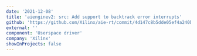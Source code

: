 ```yaml
---
date: '2021-12-08'
title: 'aienginev2: src: Add support to backtrack error interrupts'
github: 'https://github.com/Xilinx/aie-rt/commit/4d147c8b5dde05ef4a240bda283dc86e8237f343'
external: ''
component: 'Userspace driver'
company: 'Xilinx'
showInProjects: false
---
```

